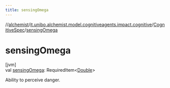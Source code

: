 ```yaml
---
title: sensingOmega
---
```

//[alchemist](../../../index.html)/[it.unibo.alchemist.model.cognitiveagents.impact.cognitive](../index.html)/[CognitiveSpec](index.html)/[sensingOmega](sensing-omega.html)



# sensingOmega



[jvm]\
val [sensingOmega](sensing-omega.html): RequiredItem<[Double](https://kotlinlang.org/api/latest/jvm/stdlib/kotlin/-double/index.html)>



Ability to perceive danger.




